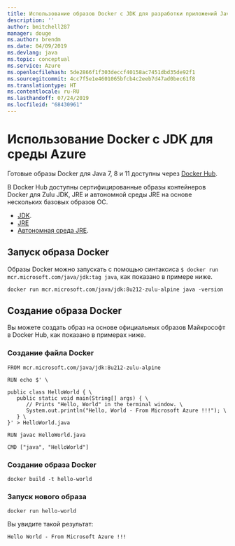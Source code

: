 ```yaml
---
title: Использование образов Docker с JDK для разработки приложений Java в Azure
description: ''
author: bmitchell287
manager: douge
ms.author: brendm
ms.date: 04/09/2019
ms.devlang: java
ms.topic: conceptual
ms.service: Azure
ms.openlocfilehash: 5de2866f1f303deccf40158ac7451dbd35de92f1
ms.sourcegitcommit: 4cc7f5e1e4601065bfcb4c2eeb7d47ad0bec61f8
ms.translationtype: HT
ms.contentlocale: ru-RU
ms.lasthandoff: 07/24/2019
ms.locfileid: "68430961"
---
```

# <a name="use-docker-with-a-jdk-for-azure"></a>Использование Docker с JDK для среды Azure 

Готовые образы Docker для Java 7, 8 и 11 доступны через [Docker Hub](https://hub.docker.com/_/microsoft-java-se).

В Docker Hub доступны сертифицированные образы контейнеров Docker для Zulu JDK, JRE и автономной среды JRE на основе нескольких базовых образов ОС.

* [JDK](https://hub.docker.com/_/microsoft-java-jdk).
* [JRE](https://hub.docker.com/_/microsoft-java-jre)
* [Автономная среда JRE](https://hub.docker.com/_/microsoft-java-jre-headless).

## <a name="running-a-docker-image"></a>Запуск образа Docker

Образы Docker можно запускать с помощью синтаксиса `$ docker run mcr.microsoft.com/java/jdk:tag java`, как показано в примере ниже.

```cli
docker run mcr.microsoft.com/java/jdk:8u212-zulu-alpine java -version 
```

## <a name="creating-a-docker-image"></a>Создание образа Docker

Вы можете создать образ на основе официальных образов Майкрософт в Docker Hub, как показано в примерах ниже.

### <a name="create-a-docker-file"></a>Создание файла Docker

```cli
FROM mcr.microsoft.com/java/jdk:8u212-zulu-alpine 
  
RUN echo $' \
  
public class HelloWorld { \
   public static void main(String[] args) { \
      // Prints "Hello, World" in the terminal window. \
      System.out.println("Hello, World - From Microsoft Azure !!!"); \
   } \
}' > HelloWorld.java
  
RUN javac HelloWorld.java
  
CMD ["java", "HelloWorld"]
```

### <a name="build-a-docker-image"></a>Создание образа Docker

```cli
docker build -t hello-world
```

### <a name="run-the-new-image"></a>Запуск нового образа

```cli
docker run hello-world
```

Вы увидите такой результат:

```output
Hello World - From Microsoft Azure !!!
```
